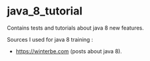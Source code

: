 # java_8_tutorial
Contains tests and tutorials about java 8 new features.

Sources I used for java 8 training :
- https://winterbe.com (posts about java 8).
